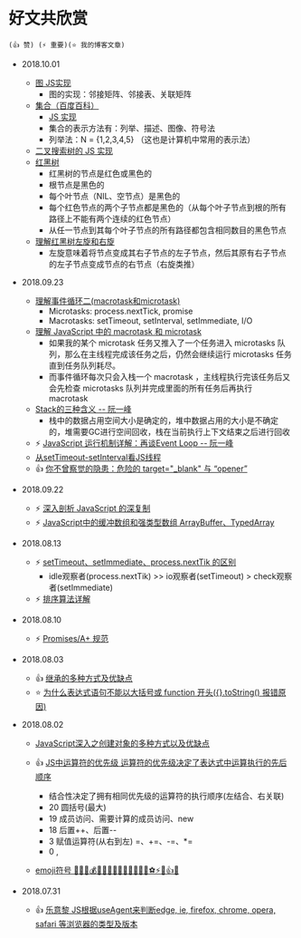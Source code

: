 # 好文共欣赏
    (👍 赞) (⚡ 重要)(⭐ 我的博客文章)

- 2018.10.01
    - [图 JS实现](mypost/base/democode/Graph.js)
        - 图的实现：邻接矩阵、邻接表、关联矩阵
    - [集合（百度百科）](https://baike.baidu.com/item/%E9%9B%86%E5%90%88/2908117?fr=aladdin)
        - [JS 实现](mypost/base/democode/Set.js)
        - 集合的表示方法有：列举、描述、图像、符号法
        - 列举法：N = {1,2,3,4,5} （这也是计算机中常用的表示法）
     - [二叉搜索树的 JS 实现](mypost/base/democode/BinarySearchTree.js)
    - [红黑树](https://baike.baidu.com/item/%E7%BA%A2%E9%BB%91%E6%A0%91/2413209?fr=aladdin#reference-[1]-133754-wrap)
        - 红黑树的节点是红色或黑色的
        - 根节点是黑色的
        - 每个叶节点（NIL、空节点）是黑色的
        - 每个红色节点的两个子节点都是黑色的（从每个叶子节点到根的所有路径上不能有两个连续的红色节点）
        - 从任一节点到其每个叶子节点的所有路径都包含相同数目的黑色节点
    - [理解红黑树左旋和右旋](http://www.cnblogs.com/skywang12345/p/3245399.html)
        - 左旋意味着将节点变成其右子节点的左子节点，然后其原有右子节点的左子节点变成节点的右节点（右旋类推）

- 2018.09.23
    - [理解事件循环二(macrotask和microtask)](https://github.com/ccforward/cc/issues/48)
        - Microtasks: process.nextTick, promise
        - Macrotasks: setTimeout, setInterval, setImmediate, I/O
    - [理解 JavaScript 中的 macrotask 和 microtask](https://juejin.im/entry/58d4df3b5c497d0057eb99ff)
        - 如果我的某个 microtask 任务又推入了一个任务进入 microtasks 队列，那么在主线程完成该任务之后，仍然会继续运行 microtasks 任务直到任务队列耗尽。
        - 而事件循环每次只会入栈一个 macrotask ，主线程执行完该任务后又会先检查 microtasks 队列并完成里面的所有任务后再执行 macrotask
    - [Stack的三种含义 -- 阮一峰](http://www.ruanyifeng.com/blog/2013/11/stack.html)
        - 栈中的数据占用空间大小是确定的，堆中数据占用的大小是不确定的，堆需要GC进行空间回收，栈在当前执行上下文结束之后进行回收
    - ⚡ [JavaScript 运行机制详解：再谈Event Loop -- 阮一峰](http://www.ruanyifeng.com/blog/2014/10/event-loop.html)
    - [从setTimeout-setInterval看JS线程](https://segmentfault.com/a/1190000013702430)
    - 👍 [你不曾察觉的隐患：危险的 target="_blank" 与 “opener”](https://segmentfault.com/a/1190000016421263)

- 2018.09.22
    - ⚡ [深入剖析 JavaScript 的深复制](http://jerryzou.com/posts/dive-into-deep-clone-in-javascript/)
    - ⚡ [JavaScript中的缓冲数组和强类型数组 ArrayBuffer、TypedArray](https://zhuanlan.zhihu.com/p/30938992)

- 2018.08.13
    - ⚡ [setTimeout、setImmediate、process.nextTik 的区别](https://www.cnblogs.com/onepixel/articles/7605465.html)
        - idle观察者(process.nextTik) >> io观察者(setTimeout) > check观察者(setImmediate)
    - ⚡ [排序算法详解](https://www.cnblogs.com/onepixel/articles/7674659.html)

- 2018.08.10
    - ⚡ [Promises/A+ 规范](https://promisesaplus.com)

- 2018.08.03
    - 👍 [继承的多种方式及优缺点](https://github.com/mqyqingfeng/Blog/issues/16)
    - ⭐ [为什么表达式语句不能以大括号或 function 开头({}.toString() 报错原因)](./mypost/2018/08/03/why-expression-cannot-start-with-function-or-curly-braces.md)


- 2018.08.02
    - [JavaScript深入之创建对象的多种方式以及优缺点](https://github.com/mqyqingfeng/Blog/issues/15#issue-227556285)
    - 👍 [JS中运算符的优先级 运算符的优先级决定了表达式中运算执行的先后顺序](https://developer.mozilla.org/zh-CN/docs/Web/JavaScript/Reference/Operators/Operator_Precedence)
        - 结合性决定了拥有相同优先级的运算符的执行顺序(左结合、右关联)
        - 20 圆括号(最大)
        - 19 成员访问、需要计算的成员访问、new
        - 18 后置++、后置--
        - 3 赋值运算符(从右到左) =、+=、-=、*=
        - 0 ,

    - [emoji符号 🌹🍀🍎💰📱🌙🍁🍂🍃🌷💎🔪🔫🏀⚽⚡👄👍🔥](http://www.fhdq.net/emoji.html)

- 2018.07.31
    - 👍 [乐意黎 JS根据useAgent来判断edge, ie, firefox, chrome, opera, safari 等浏览器的类型及版本](https://blog.csdn.net/aerchi/article/details/51697592)


